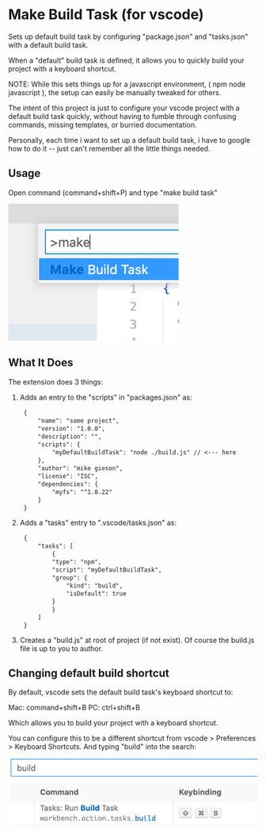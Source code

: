 # Make Build Task (for vscode)
Sets up default build task by configuring "package.json" and "tasks.json" with a default build task.

When a "default" build task is defined, it allows you to quickly build your project with a keyboard shortcut.

NOTE: While this sets things up for a javascript environment, ( npm node javascript ), the setup can easily be manually tweaked for others.

The intent of this project is just to configure your vscode project with a default build task quickly, without having to fumble through confusing commands, missing templates, or burried documentation. 

Personally, each time i want to set up a default build task, i have to google how to do it -- just can't remember all the little things needed.

## Usage
Open command (command+shift+P) and type "make build task"

![Command](./command.png)

## What It Does
The extension does 3 things:

1. Adds an entry to the "scripts" in "packages.json" as:

		{
			"name": "some project",
			"version": "1.0.0",
			"description": "",
			"scripts": {
				"myDefaultBuildTask": "node ./build.js" // <--- here
			},
			"author": "mike gieson",
			"license": "ISC",
			"dependencies": {
				"myfs": "^1.0.22"
			}
		}

2. Adds a "tasks" entry to ".vscode/tasks.json" as:

		{
			"tasks": [
				{
				"type": "npm",
				"script": "myDefaultBuildTask",
				"group": {
					"kind": "build",
					"isDefault": true
				}
				}
			]
		}

3. Creates a "build.js" at root of project (if not exist). Of course the build.js file is up to you to author.

## Changing default build shortcut
By default, vscode sets the default build task's keyboard shortcut to:

Mac: command+shift+B
PC: ctrl+shift+B

Which allows you to build your project with a keyboard shortcut.

You can configure this to be a different shortcut from vscode > Preferences > Keyboard Shortcuts. And typing "build" into the search:

![Command](./shortcuts.png)